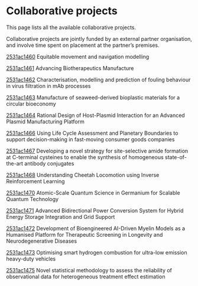 # Collaborative projects

This page lists all the available collaborative projects.

Collaborative projects are jointly funded by an external partner organisation, and involve time spent on placement at the partner’s premises.

[2531ac1460](../projects/2531ac1460.md) Equitable movement and navigation modelling

[2531ac1461](../projects/2531ac1461.md) Advancing Biotherapeutics Manufacture

[2531ac1462](../projects/2531ac1462.md) Characterisation, modelling and prediction of fouling behaviour in virus filtration in mAb processes

[2531ac1463](../projects/2531ac1463.md) Manufacture of seaweed-derived bioplastic materials for a circular bioeconomy

[2531ac1464](../projects/2531ac1464.md) Rational Design of Host-Plasmid Interaction for an Advanced Plasmid Manufacturing Platform

[2531ac1466](../projects/2531ac1466.md) Using Life Cycle Assessment and Planetary Boundaries to support decision-making in fast-moving consumer goods companies

[2531ac1467](../projects/2531ac1467.md) Developing a novel strategy for site-selective amide formation at C-terminal cysteines to enable the synthesis of homogeneous state-of-the-art antibody conjugates

[2531ac1468](../projects/2531ac1468.md) Understanding Cheetah Locomotion using Inverse Reinforcement Learning

[2531ac1470](../projects/2531ac1470.md) Atomic-Scale Quantum Science in Germanium for Scalable Quantum Technology

[2531ac1471](../projects/2531ac1471.md) Advanced Bidirectional Power Conversion System for Hybrid Energy Storage Integration and Grid Support

[2531ac1472](../projects/2531ac1472.md) Development of Bioengineered AI-Driven Myelin Models as a Humanised Platform for Therapeutic Screening in Longevity and Neurodegenerative Diseases

[2531ac1473](../projects/2531ac1473.md) Optimising smart hydrogen combustion for ultra-low emission heavy-duty vehicles

[2531ac1475](../projects/2531ac1475.md) Novel statistical methodology to assess the reliability of observational data for heterogeneous treatment effect estimation

